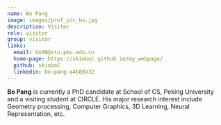 ```yaml
---
name: Bo Pang
image: images/prof_pic_bo.jpg
description: Visitor
role: visitor
group: visitor
links:
  email: bo98@stu.pku.edu.cn
  home-page: https://skinboc.github.io/my_webpage/
  github: skinboC
  linkedin: bo-pang-a4b88a32
---
```


<strong>Bo Pang</strong> is currently a PhD candidate at School of CS, Peking University and a visiting student at CIRCLE. His major research interest include Geometry processing, Computer Graphics, 3D Learning, Neural Representation, etc.